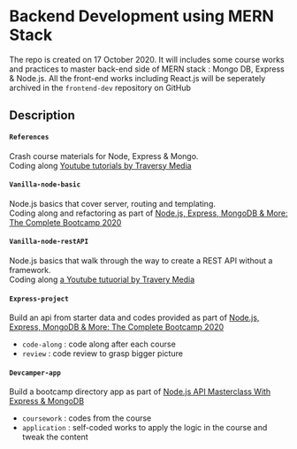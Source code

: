 # Backend Development using MERN Stack

The repo is created on 17 October 2020. It will includes some course works and practices to master back-end side of MERN stack : Mongo DB, Express & Node.js. All the front-end works including React.js will be seperately archived in the `frontend-dev` repository on GitHub <br>

## Description

#### `References`
  Crash course materials for Node, Express & Mongo. <br> 
  Coding along [Youtube tutorials by Traversy Media](https://www.youtube.com/channel/UC29ju8bIPH5as8OGnQzwJyA/)

#### `Vanilla-node-basic`
  Node.js basics that cover server, routing and templating. <br>
  Coding along and refactoring as part of [Node.js, Express, MongoDB & More: The Complete Bootcamp 2020](https://www.udemy.com/course/nodejs-express-mongodb-bootcamp/)

#### `Vanilla-node-restAPI`
  Node.js basics that walk through the way to create a REST API without a framework. <br>
  Coding along [a Youtube tutuorial by Travery Media](https://www.youtube.com/watch?v=_1xa8Bsho6A)

#### `Express-project`
  Build an api from starter data and codes provided as part of [Node.js, Express, MongoDB & More: The Complete Bootcamp 2020](https://www.udemy.com/course/nodejs-express-mongodb-bootcamp/) 

  - `code-along` : code along after each course
  - `review` : code review to grasp bigger picture

#### `Devcamper-app`
  Build a bootcamp directory app as part of [Node.js API Masterclass With Express & MongoDB](https://www.udemy.com/course/nodejs-api-masterclass/)

  - `coursework` : codes from the course
  - `application` : self-coded works to apply the logic in the course and tweak the content  

